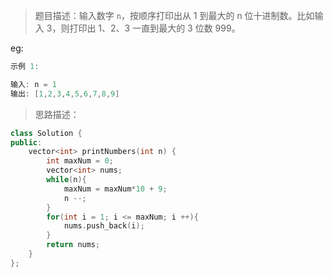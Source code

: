 > 题目描述：输入数字 `n`，按顺序打印出从 1 到最大的 n 位十进制数。比如输入 3，则打印出 1、2、3 一直到最大的 3 位数 999。

eg:

```java
示例 1:

输入: n = 1
输出: [1,2,3,4,5,6,7,8,9]
```

> 思路描述：
>

```C++
class Solution {
public:
    vector<int> printNumbers(int n) {
        int maxNum = 0;
        vector<int> nums;
        while(n){
            maxNum = maxNum*10 + 9;
            n --;
        }
        for(int i = 1; i <= maxNum; i ++){
            nums.push_back(i);
        }
        return nums;
    }
};
```
